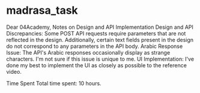 # madrasa_task

Dear 04Academy, 
Notes on Design and API Implementation
Design and API Discrepancies: Some POST API requests require parameters that are not reflected in the design. Additionally, certain text fields present in the design do not correspond to any parameters in the API body.
Arabic Response Issue: The API's Arabic responses occasionally display as strange characters. I'm not sure if this issue is unique to me.
UI Implementation: I've done my best to implement the UI as closely as possible to the reference video.

Time Spent
Total time spent: 10 hours.



